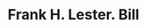 ---
doi: 10.7916/D83V0V8H
date_other: '1900'
date_other_textual: 1900-1909
form: printed ephemera
genre:
- Invoices
name:
- Frank H. Lester
object_in_context_url: https://biggert.cul.columbia.edu/items/view/ave_biggert_01001
subject_hierarchical_geographic:
- New York, New York, United States
subject_name:
- Frank H. Lester
title: Frank H. Lester. Bill
sort_title: Frank H. Lester. Bill
call_number: ave_biggert_01001
coordinates:
- 40.71277777777778,-74.00583333333333
pid: ave_biggert_01001
identifiers: ave_biggert_01001
thumbnail: https://derivativo-1.library.columbia.edu/iiif/2/ldpd:344313/full/!256,256/0/native.jpg
permalink: "/items/ave_biggert_01001/"
layout: iiif-image-page
---
